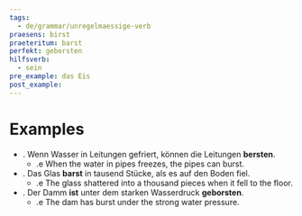```yaml
---
tags:
  - de/grammar/unregelmaessige-verb
praesens: birst
praeteritum: barst
perfekt: geborsten
hilfsverb:
  - sein
pre_example: das Eis
post_example: 
---
```


# Examples
- . Wenn Wasser in Leitungen gefriert, können die Leitungen **bersten**.
	- .e When the water in pipes freezes, the pipes can burst.
- . Das Glas **barst** in tausend Stücke, als es auf den Boden fiel.
	- .e The glass shattered into a thousand pieces when it fell to the floor.
- . Der Damm **ist** unter dem starken Wasserdruck **geborsten**.
	- .e The dam has burst under the strong water pressure.
